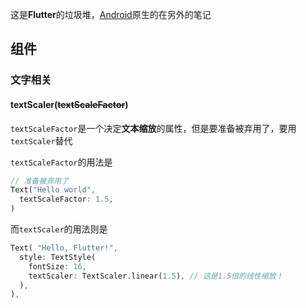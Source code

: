 这是**Flutter**的垃圾堆，[Android](../至于kotlin/历史的垃圾堆·其一.md)原生的在另外的笔记

## 组件

### 文字相关

#### textScaler(~~textScaleFactor~~)

`textScaleFactor`是一个决定**文本缩放**的属性，但是要准备被弃用了，要用`textScaler`替代

`textScaleFactor`的用法是

```dart
// 准备被弃用了
Text("Hello world",
  textScaleFactor: 1.5,
)
```
而`textScaler`的用法则是

```dart
Text( "Hello, Flutter!", 
  style: TextStyle( 
    fontSize: 16, 
    textScaler: TextScaler.linear(1.5), // 这是1.5倍的线性缩放！
  ), 
),
```
